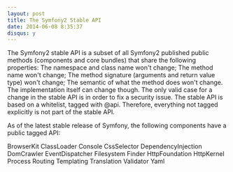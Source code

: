 ```yaml
---
layout: post
title: The Symfony2 Stable API
date: 2014-06-08 8:35:37
disqus: y
---
```


The Symfony2 stable API is a subset of all Symfony2 published public methods (components and core bundles) that share the following properties:
The namespace and class name won't change;
The method name won't change;
The method signature (arguments and return value type) won't change;
The semantic of what the method does won't change.
The implementation itself can change though. The only valid case for a change in the stable API is in order to fix a security issue.
The stable API is based on a whitelist, tagged with @api. Therefore, everything not tagged explicitly is not part of the stable API.

As of the latest stable release of Symfony, the following components have a public tagged API:

BrowserKit
ClassLoader
Console
CssSelector
DependencyInjection
DomCrawler
EventDispatcher
Filesystem
Finder
HttpFoundation
HttpKernel
Process
Routing
Templating
Translation
Validator
Yaml